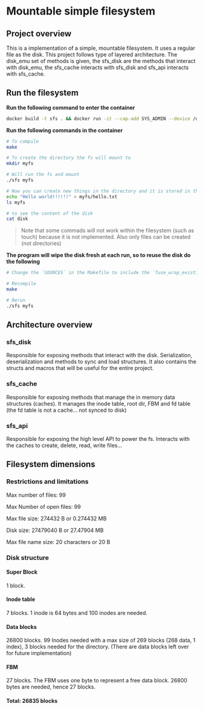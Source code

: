 # Mountable simple filesystem

## Project overview
This is a implementation of a simple, mountable filesystem. It uses a regular file as the disk. This project follows type of layered architecture. The disk_emu set of methods is given, the sfs_disk are the methods that interact with disk_emu, the sfs_cache interacts with sfs_disk and sfs_api interacts with sfs_cache.

## Run the filesystem

**Run the following command to enter the container**
```bash
docker build -t sfs . && docker run -it --cap-add SYS_ADMIN --device /dev/fuse sfs
```

**Run the following commands in the container**
```bash
# To compile
make

# To create the directory the fs will mount to
mkdir myfs

# Will run the fs and mount
./sfs myfs

# Now you can create new things in the directory and it is stored in the "disk" file
echo "Hello world!!!!!!" > myfs/hello.txt
ls myfs

# to see the content of the disk
cat disk
```

>Note that some commads will not work within the filesystem (such as touch) because it is not implemented.
Also only files can be created (not directories)

**The program will wipe the disk fresh at each run, so to reuse the disk do the following**

```bash
# Change the `SOURCES` in the Makefile to include the `fuse_wrap_existing_fs.c`.

# Recompile
make

# Rerun
./sfs myfs
```


## Architecture overview

### sfs_disk
Responsible for exposing methods that interact with the disk. Serialization, deserialization and methods to sync and load structures. It also contains the structs and macros that will be useful for the entire project.  

### sfs_cache
Responsible for exposing methods that manage the in memory data structures (caches). It manages the inode table, root dir, FBM and fd table (the fd table is not a cache... not synced to disk)

### sfs_api
Responsible for exposing the high level API to power the fs. Interacts with the caches to create, delete, read, write files...


## Filesystem dimensions

### Restrictions and limitations
Max number of files: 99

Max Number of open files: 99

Max file size: 274432 B or 0.274432 MB

Disk size: 27479040 B or 27.47904 MB

Max file name size: 20 characters or 20 B


### Disk structure
#### Super Block
1 block.

#### Inode table
7 blocks. 1 inode is 64 bytes and 100 inodes are needed.

#### Data blocks
26800 blocks. 99 Inodes needed with a max size of 269 blocks (268 data, 1 index), 3 blocks needed for the directory. (There are data blocks left over for future implementation)

#### FBM
27 blocks. The FBM uses one byte to represent a free data block. 26800 bytes are needed, hence 27 blocks.

#### Total: 26835 blocks

